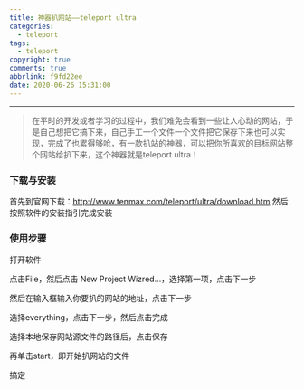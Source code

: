 ```yaml
---
title: 神器扒网站——teleport ultra
categories:
  - teleport
tags:
  - teleport
copyright: true
comments: true
abbrlink: f9fd22ee
date: 2020-06-26 15:31:00
---
```


<hr style='filter:progid:DXImageTransform.Microsoft.Glow(color=#FF0000,strength=10)' color='#FF0000' size='1' />

> 在平时的开发或者学习的过程中，我们难免会看到一些让人心动的网站，于是自己想把它搞下来，自己手工一个文件一个文件把它保存下来也可以实现，完成了也累得够呛，有一款扒站的神器，可以把你所喜欢的目标网站整个网站给扒下来，这个神器就是teleport ultra！

<!--more-->

### 下载与安装

首先到官网下载：http://www.tenmax.com/teleport/ultra/download.htm 然后按照软件的安装指引完成安装

### 使用步骤

打开软件 

点击File，然后点击 New Project Wizred…，选择第一项，点击下一步 

然后在输入框输入你要扒的网站的地址，点击下一步 

选择everything，点击下一步，然后点击完成 

选择本地保存网站源文件的路径后，点击保存 

再单击start，即开始扒网站的文件 

搞定 
